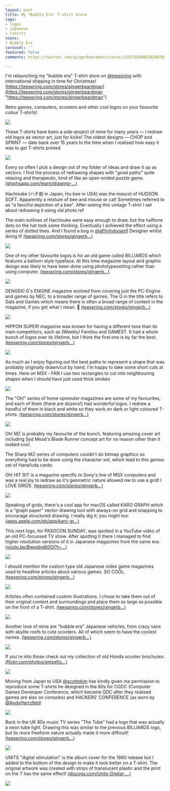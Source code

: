 ```yaml
---
layout: post
title: My "Bubble Era" T-shirt Store
tags:
- logos
- japanese
- tshirts
nouns:
- Bubble Era
carousel: ''
featured: false
comments: https://twitter.com/gingerbeardman/status/1332759398528200704

---
```

I'm relaunching my "bubble era" T-shirt store on [@teespring](https://twitter.com/teespring) with international shipping in time for Christmas! [https://teespring.com/stores/gingerbeardman](https://teespring.com/stores/gingerbeardman "https://teespring.com/stores/gingerbeardman")  
  
Retro games, computers, scooters and other cool logos on your favourite colour T-shirts!

![](https://pbs.twimg.com/media/En7hM0SXMAMs_g8.jpg)

These T-shirts have been a side-project of mine for many years — I redraw old logos as vector art, just for kicks! The oldest designs — CHOP and SPRINT — date back over 15 years to the time when I realised how easy it was to get T-shirts printed

![](https://pbs.twimg.com/media/En7hzWRWMAQZBL4.jpg)

Every so often I pick a design out of my folder of ideas and draw it up as vectors. I find the process of redrawing shapes with "good paths" quite relaxing and therapeutic, kind of like an open-ended puzzle game. [(glyphsapp.com/learn/drawing-…)](https://glyphsapp.com/learn/drawing-good-paths)

Hachisuke (ハチ助 in Japan; Hu-bee in USA) was the mascot of HUDSON SOFT. Apparently a mixture of bee and mouse or cat! Sometimes referred to as "a fanciful depiction of a bee". After seeing this vintage T-shirt I set about redrawing it using old photo ref

The main outlines of Hachisuke were easy enough to draw, but the halftone dots on the hat took some thinking. Eventually I achieved the effect using a series of dotted lines. And I found a bug in [@affinitybyserif](https://twitter.com/affinitybyserif) Designer whilst doing it! [(teespring.com/stores/gingerb…)](https://teespring.com/stores/gingerbeardman)

![](https://pbs.twimg.com/media/En7iqFmXIAE6EwM.jpg)

One of my other favourite logos is for an old game called BILLIARDS which features a balloon style typeface. At this time magazine layout and graphic design was likely to have been done using phototypesetting rather than using computer. [(teespring.com/stores/gingerb…)](https://teespring.com/stores/gingerbeardman)

![](https://pbs.twimg.com/media/En7jBQ7XUAAbSpF.jpg)

DENGEKI G's ENGINE magazine evolved from covering just the PC-Engine and games by NEC, to a broader range of games. The G in the title refers to Gals and Games which means there is often a broad range of content in the magazine, if you get what I mean. 🍑 [(teespring.com/stores/gingerb…)](https://teespring.com/stores/gingerbeardman)

![](https://pbs.twimg.com/media/En7jKJMXYAEilHt.jpg)

HIPPON SUPER! magazine was known for having a different tone than its main competitors, such as (Weekly) Famitsu and GAMEST. It had a whole bunch of logos over its lifetime, but I think the first one is by far the best. [(teespring.com/stores/gingerb…)](https://teespring.com/stores/gingerbeardman)

![](https://pbs.twimg.com/media/En7jhToW8AYmsHz.jpg)

As much as I enjoy figuring out the best paths to represent a shape that was probably originally drawn/cut by hand, I'm happy to take some short cuts at times. Here on MSX・FAN I use two rectangles to cut into neighbouring shapes when I should have just used thick strokes

![](https://pbs.twimg.com/media/En7jxA3WEAE4W1g.jpg)

The "Oh!" series of home cpmouter magazines are some of my favourites, and each of them (there are dozens!) had wonderful logos. I redrew a handful of them in black and white so they work on dark or light coloured T-shirts. [(teespring.com/stores/gingerb…)](https://teespring.com/stores/gingerbeardman)

![](https://pbs.twimg.com/media/En7j7dLWEAMEa5i.jpg)

Oh! MZ is probably my favourite of the bunch, featuring amazing cover art including Syd Mead's Blade Runner concept art for no reason other than it looked cool.

The Sharp MZ-series of computers couldn't do bitmap graphics so everything had to be done using the character set, which lead to this genius set of Hanafuda cards:

Oh! HIT BIT is a magazine specific to Sony's line of MSX computers and was a real joy to redraw as it's geometric nature allowed me to use a grid! I LOVE GRIDS. [(teespring.com/stores/gingerb…)](https://teespring.com/stores/gingerbeardman)

![](https://pbs.twimg.com/media/En7kviqXYAATHQ6.jpg)

Speaking of grids, there's a cool app for macOS called KARO GRAPH which is a "graph paper" vector drawing tool with always-on grid and snapping to encourage structured drawing. I really dig it; you might too: [(apps.apple.com/gb/app/karo-gr…)](https://apps.apple.com/gb/app/karo-graph/id557536642?mt=12)

This next logo, for PASOCON SUNDAY, was spotted in a YouTube video of an old PC-focussed TV show. After spotting it there I managed to find higher resolution versions of it in Japanese magazines from the same era: [(youtu.be/Bwpsbg6j0DI?t=…)](https://youtu.be/Bwpsbg6j0DI?t=17)

![](https://pbs.twimg.com/media/En7k4U4XcAQ2rEH.jpg)

I should mention the custom type old Japanese video game magazines used to headline articles about various games. SO COOL. [(teespring.com/stores/gingerb…)](https://teespring.com/stores/gingerbeardman)

![](https://pbs.twimg.com/media/En7lUxaXUAI9MCL.jpg)

Articles often contained custom illustrations. I chose to take them out of their original context and surroundings and place them as large as possible on the front of a T-shirt. [(teespring.com/stores/gingerb…)](https://teespring.com/stores/gingerbeardman)

![](https://pbs.twimg.com/media/En7lp99XIAAhb_h.jpg)

Another love of mine are "bubble era" Japanese vehicles, from crazy vans with skylite roofs to cute scooters. All of which seem to have the coolest names. [(teespring.com/stores/gingerb…)](https://teespring.com/stores/gingerbeardman)

![](https://pbs.twimg.com/media/En7mC98WEAITxcn.jpg)

If you're into those check out my collection of old Honda scooter brochures: [(flickr.com/photos/emsef/s…)](https://www.flickr.com/photos/emsef/sets/72157594288027610/)

![](https://pbs.twimg.com/media/En7mRx9W8AEfGUB.jpg)

Moving from Japan to USA [@scottekim](https://twitter.com/scottekim) has kindly given me permission to reproduce some T-shirts he designed in the 80s for CGDC (Computer Games Developer Conference, which became GDC after they realised games are also on consoles) and HACKERS' CONFERENCE (as worn by [@AndyHertzfeld](https://twitter.com/AndyHertzfeld))

![](https://pbs.twimg.com/media/En7mpMLXMAE7h0w.jpg)

Back in the UK 80s music TV series "The Tube" had a logo that was actually a neon tube light. Drawing this was similar to the previous BILLIARDS logo, but its more freeform nature actually made it more difficult! [(teespring.com/stores/gingerb…)](https://teespring.com/stores/gingerbeardman)

![](https://pbs.twimg.com/media/En7nL08W8AY5Rl_.jpg)

UNITS "digital stimulation" is the album cover for the 1980 release but I added to the bottom of the design to make it look better on a T-shirt. The original artwork was created with strips of translucent plastic and the print on the T has the same effect! [(discogs.com/Units-Digital-…)](https://www.discogs.com/Units-Digital-Stimulation/release/234909)

![](https://pbs.twimg.com/media/En7nlsiW4AE8u3Y.jpg)